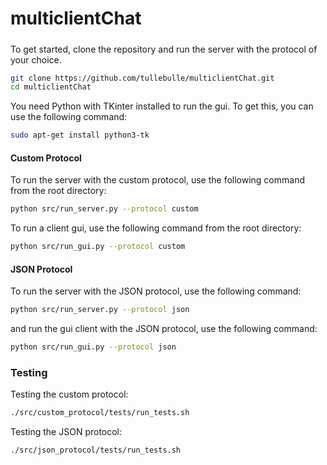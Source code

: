 # multiclientChat


#####
To get started, clone the repository and run the server with the protocol of your choice.

```bash
git clone https://github.com/tullebulle/multiclientChat.git
cd multiclientChat
```

You need Python with TKinter installed to run the gui. To get this, you can use the following command:

```bash
sudo apt-get install python3-tk
```


#### Custom Protocol
To run the server with the custom protocol, use the following command from the root directory:

```bash
python src/run_server.py --protocol custom
```

To run a client gui, use the following command from the root directory:

```bash
python src/run_gui.py --protocol custom
```


#### JSON Protocol

To run the server with the JSON protocol, use the following command:

```bash
python src/run_server.py --protocol json
```
and run the gui client with the JSON protocol, use the following command:
```bash
python src/run_gui.py --protocol json
```




### Testing
Testing the custom protocol:
```bash
./src/custom_protocol/tests/run_tests.sh
```

Testing the JSON protocol:
```bash
./src/json_protocol/tests/run_tests.sh
```